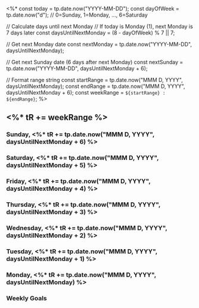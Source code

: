 <%*
const today = tp.date.now("YYYY-MM-DD");
const dayOfWeek = tp.date.now("d"); // 0=Sunday, 1=Monday, ..., 6=Saturday

// Calculate days until next Monday
// If today is Monday (1), next Monday is 7 days later
const daysUntilNextMonday = (8 - dayOfWeek) % 7 || 7;

// Get next Monday date
const nextMonday = tp.date.now("YYYY-MM-DD", daysUntilNextMonday);

// Get next Sunday date (6 days after next Monday)
const nextSunday = tp.date.now("YYYY-MM-DD", daysUntilNextMonday + 6);

// Format range string
const startRange = tp.date.now("MMM D, YYYY", daysUntilNextMonday);
const endRange = tp.date.now("MMM D, YYYY", daysUntilNextMonday + 6);
const weekRange = `${startRange} : ${endRange}`;
%>

## <%* tR += weekRange %>

### Sunday, <%* tR += tp.date.now("MMM D, YYYY", daysUntilNextMonday + 6) %>
### Saturday, <%* tR += tp.date.now("MMM D, YYYY", daysUntilNextMonday + 5) %>

### Friday, <%* tR += tp.date.now("MMM D, YYYY", daysUntilNextMonday + 4) %>

### Thursday, <%* tR += tp.date.now("MMM D, YYYY", daysUntilNextMonday + 3) %>

### Wednesday, <%* tR += tp.date.now("MMM D, YYYY", daysUntilNextMonday + 2) %>

### Tuesday, <%* tR += tp.date.now("MMM D, YYYY", daysUntilNextMonday + 1) %>
### Monday, <%* tR += tp.date.now("MMM D, YYYY", daysUntilNextMonday) %>

### Weekly Goals
